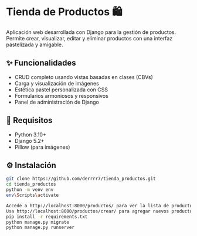 # Tienda de Productos 🛍️

Aplicación web desarrollada con Django para la gestión de productos. Permite crear, visualizar, editar y eliminar productos con una interfaz pastelizada y amigable.

## ✨ Funcionalidades

- CRUD completo usando vistas basadas en clases (CBVs)
- Carga y visualización de imágenes
- Estética pastel personalizada con CSS
- Formularios armoniosos y responsivos
- Panel de administración de Django

## 🧰 Requisitos

- Python 3.10+
- Django 5.2+
- Pillow (para imágenes)

## ⚙️ Instalación

```bash
git clone https://github.com/derrrr7/tienda_productos.git
cd tienda_productos
python -m venv env
env\Scripts\activate

Accede a http://localhost:8000/productos/ para ver la lista de productos.
Usa http://localhost:8000/productos/crear/ para agregar nuevos productos.
pip install -r requirements.txt
python manage.py migrate
python manage.py runserver

